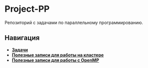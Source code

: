 # Project-PP

Репозиторий с задачами по параллельному программированию.

## Навигация

* [**Задачи**](https://github.com/timattt/Project-PP/blob/master/About/Problems.md)
* [**Полезные записи для работы на кластере**](https://github.com/timattt/Project-PP/blob/master/About/Docs1.md)
* [**Полезные записи для работы с OpenMP**](https://github.com/timattt/Project-PP/blob/master/About/Docs2.md)
